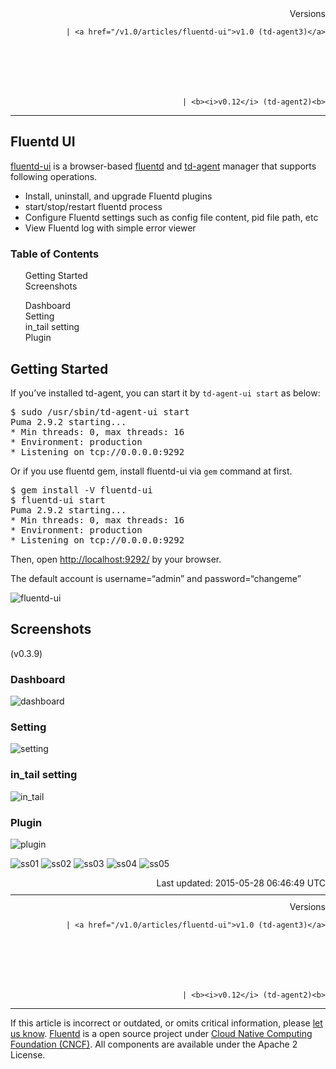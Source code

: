 <article>
<div style="text-align:right">
<div style="text-align:right">
Versions 
  
    
    | <a href="/v1.0/articles/fluentd-ui">v1.0 (td-agent3)</a>
    
  

  

  
    
    | <b><i>v0.12</i> (td-agent2)<b>
</b></b>
</div>
</div>
<hr size="1" style="margin-top: 10px; margin-bottom: 10px; color: rgba(0, 0, 0, .15);"/>
<hgroup>
<h1>Fluentd UI</h1>
</hgroup>
<p><a href="https://github.com/fluent/fluentd-ui">fluentd-ui</a> is a browser-based <a href="http://fluentd.org/">fluentd</a> and <a href="http://docs.treasuredata.com/articles/td-agent">td-agent</a> manager that supports following operations.</p>
<ul>
<li>Install, uninstall, and upgrade Fluentd plugins</li>
<li>start/stop/restart fluentd process</li>
<li>Configure Fluentd settings such as config file content, pid file path, etc</li>
<li>View Fluentd log with simple error viewer</li>
</ul>
<a name="getting-started"></a>
<section id="table-of-contents"><h3>Table of Contents</h3>
<ul id="toc">
<li class="toc-item"><a href="#getting-started">Getting Started</a></li>
<li class="toc-item"><a href="#screenshots">Screenshots</a></li>
<ul class="sub-toc">
<li class="sub-toc-item"><a href="#dashboard">Dashboard</a></li>
<li class="sub-toc-item"><a href="#setting">Setting</a></li>
<li class="sub-toc-item"><a href="#in_tail-setting">in_tail setting</a></li>
<li class="sub-toc-item"><a href="#plugin">Plugin</a></li>
</ul>
</ul>
</section>
<h2>Getting Started</h2>
<p>If you’ve installed td-agent, you can start it by <code>td-agent-ui start</code> as below:</p>
<pre class="CodeRay">$ sudo /usr/sbin/td-agent-ui start
Puma 2.9.2 starting...
* Min threads: 0, max threads: 16
* Environment: production
* Listening on tcp://0.0.0.0:9292
</pre>
<p>Or if you use fluentd gem, install fluentd-ui via <code>gem</code> command at first.</p>
<pre class="CodeRay">$ gem install -V fluentd-ui
$ fluentd-ui start
Puma 2.9.2 starting...
* Min threads: 0, max threads: 16
* Environment: production
* Listening on tcp://0.0.0.0:9292
</pre>
<p>Then, open <a href="http://localhost:9292/">http://localhost:9292/</a> by your browser.</p>
<p>The default account is username=“admin” and password=“changeme”</p>
<p><img alt="fluentd-ui" src="/images/fluentd-ui/fluentd-ui.gif"/></p>
<a name="screenshots"></a><h2>Screenshots</h2>
<p>(v0.3.9)</p>
<a name="dashboard"></a><h3>Dashboard</h3>
<p><img alt="dashboard" src="/images/fluentd-ui/dashboard.gif"/></p>
<a name="setting"></a><h3>Setting</h3>
<p><img alt="setting" src="/images/fluentd-ui/setting.gif"/></p>
<a name="in_tail-setting"></a><h3>in_tail setting</h3>
<p><img alt="in_tail" src="/images/fluentd-ui/in_tail.gif"/></p>
<a name="plugin"></a><h3>Plugin</h3>
<p><img alt="plugin" src="/images/fluentd-ui/plugin.gif"/></p>
<p><img alt="ss01" src="/images/fluentd-ui/01.png"/>
<img alt="ss02" src="/images/fluentd-ui/02.png"/>
<img alt="ss03" src="/images/fluentd-ui/03.png"/>
<img alt="ss04" src="/images/fluentd-ui/04.png"/>
<img alt="ss05" src="/images/fluentd-ui/05.png"/></p>
<div style="text-align:right">
  Last updated: 2015-05-28 06:46:49 UTC
  </div>
<hr size="1" style="margin-top: 10px; margin-bottom: 10px; color: rgba(0, 0, 0, .15);"/>
<div style="text-align:right">
Versions 
  
    
    | <a href="/v1.0/articles/fluentd-ui">v1.0 (td-agent3)</a>
    
  

  

  
    
    | <b><i>v0.12</i> (td-agent2)<b>
</b></b>
</div>
<hr size="1" style="margin-top: 10px; margin-bottom: 10px; color: rgba(0, 0, 0, .15);"/>
<p>
    If this article is incorrect or outdated, or omits critical information, please <a href="https://github.com/fluent/fluentd-docs/issues?state=open">let us know</a>. <a href="http://www.fluentd.org/">Fluentd</a> is a  open source project under <a href="https://cncf.io/">Cloud Native Computing Foundation (CNCF)</a>. All components are available under the Apache 2 License.
  </p>
</article>